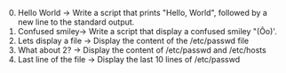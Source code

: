 0. Hello World -> Write a script that prints "Hello, World", followed by a new line to the standard output.
1. Confused smiley-> Write a script that display a confused smiley "(Ôo)'.
2. Lets display a file -> Display the content of the /etc/passwd file
3. What about 2? -> Display the content of /etc/passwd and /etc/hosts
4. Last line of the file -> Display the last 10 lines of /etc/passwd


